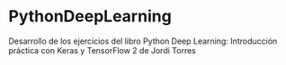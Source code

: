 # PythonDeepLearning
Desarrollo de los ejercicios del libro Python Deep Learning: Introducción práctica con Keras y TensorFlow 2 de Jordi Torres
